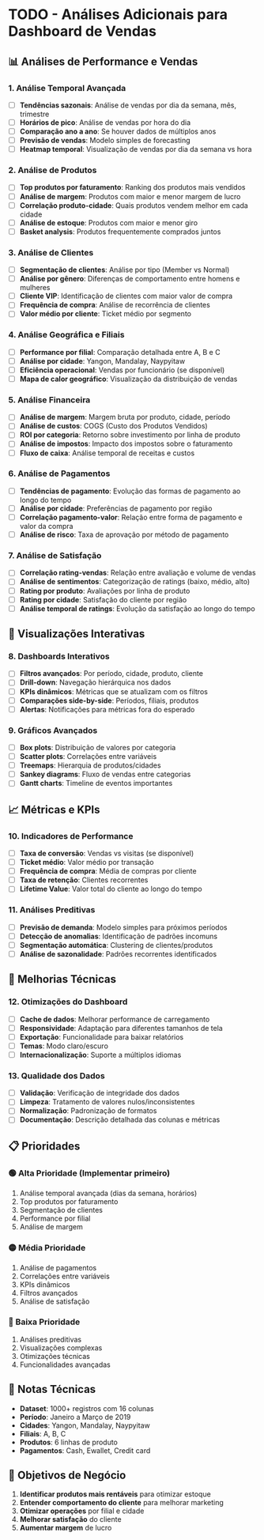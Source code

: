 # TODO - Análises Adicionais para Dashboard de Vendas

## 📊 Análises de Performance e Vendas

### 1. Análise Temporal Avançada

-   [ ] **Tendências sazonais**: Análise de vendas por dia da semana, mês, trimestre
-   [ ] **Horários de pico**: Análise de vendas por hora do dia
-   [ ] **Comparação ano a ano**: Se houver dados de múltiplos anos
-   [ ] **Previsão de vendas**: Modelo simples de forecasting
-   [ ] **Heatmap temporal**: Visualização de vendas por dia da semana vs hora

### 2. Análise de Produtos

-   [ ] **Top produtos por faturamento**: Ranking dos produtos mais vendidos
-   [ ] **Análise de margem**: Produtos com maior e menor margem de lucro
-   [ ] **Correlação produto-cidade**: Quais produtos vendem melhor em cada cidade
-   [ ] **Análise de estoque**: Produtos com maior e menor giro
-   [ ] **Basket analysis**: Produtos frequentemente comprados juntos

### 3. Análise de Clientes

-   [ ] **Segmentação de clientes**: Análise por tipo (Member vs Normal)
-   [ ] **Análise por gênero**: Diferenças de comportamento entre homens e mulheres
-   [ ] **Cliente VIP**: Identificação de clientes com maior valor de compra
-   [ ] **Frequência de compra**: Análise de recorrência de clientes
-   [ ] **Valor médio por cliente**: Ticket médio por segmento

### 4. Análise Geográfica e Filiais

-   [ ] **Performance por filial**: Comparação detalhada entre A, B e C
-   [ ] **Análise por cidade**: Yangon, Mandalay, Naypyitaw
-   [ ] **Eficiência operacional**: Vendas por funcionário (se disponível)
-   [ ] **Mapa de calor geográfico**: Visualização da distribuição de vendas

### 5. Análise Financeira

-   [ ] **Análise de margem**: Margem bruta por produto, cidade, período
-   [ ] **Análise de custos**: COGS (Custo dos Produtos Vendidos)
-   [ ] **ROI por categoria**: Retorno sobre investimento por linha de produto
-   [ ] **Análise de impostos**: Impacto dos impostos sobre o faturamento
-   [ ] **Fluxo de caixa**: Análise temporal de receitas e custos

### 6. Análise de Pagamentos

-   [ ] **Tendências de pagamento**: Evolução das formas de pagamento ao longo do tempo
-   [ ] **Análise por cidade**: Preferências de pagamento por região
-   [ ] **Correlação pagamento-valor**: Relação entre forma de pagamento e valor da compra
-   [ ] **Análise de risco**: Taxa de aprovação por método de pagamento

### 7. Análise de Satisfação

-   [ ] **Correlação rating-vendas**: Relação entre avaliação e volume de vendas
-   [ ] **Análise de sentimentos**: Categorização de ratings (baixo, médio, alto)
-   [ ] **Rating por produto**: Avaliações por linha de produto
-   [ ] **Rating por cidade**: Satisfação do cliente por região
-   [ ] **Análise temporal de ratings**: Evolução da satisfação ao longo do tempo

## 🎯 Visualizações Interativas

### 8. Dashboards Interativos

-   [ ] **Filtros avançados**: Por período, cidade, produto, cliente
-   [ ] **Drill-down**: Navegação hierárquica nos dados
-   [ ] **KPIs dinâmicos**: Métricas que se atualizam com os filtros
-   [ ] **Comparações side-by-side**: Períodos, filiais, produtos
-   [ ] **Alertas**: Notificações para métricas fora do esperado

### 9. Gráficos Avançados

-   [ ] **Box plots**: Distribuição de valores por categoria
-   [ ] **Scatter plots**: Correlações entre variáveis
-   [ ] **Treemaps**: Hierarquia de produtos/cidades
-   [ ] **Sankey diagrams**: Fluxo de vendas entre categorias
-   [ ] **Gantt charts**: Timeline de eventos importantes

## 📈 Métricas e KPIs

### 10. Indicadores de Performance

-   [ ] **Taxa de conversão**: Vendas vs visitas (se disponível)
-   [ ] **Ticket médio**: Valor médio por transação
-   [ ] **Frequência de compra**: Média de compras por cliente
-   [ ] **Taxa de retenção**: Clientes recorrentes
-   [ ] **Lifetime Value**: Valor total do cliente ao longo do tempo

### 11. Análises Preditivas

-   [ ] **Previsão de demanda**: Modelo simples para próximos períodos
-   [ ] **Detecção de anomalias**: Identificação de padrões incomuns
-   [ ] **Segmentação automática**: Clustering de clientes/produtos
-   [ ] **Análise de sazonalidade**: Padrões recorrentes identificados

## 🔧 Melhorias Técnicas

### 12. Otimizações do Dashboard

-   [ ] **Cache de dados**: Melhorar performance de carregamento
-   [ ] **Responsividade**: Adaptação para diferentes tamanhos de tela
-   [ ] **Exportação**: Funcionalidade para baixar relatórios
-   [ ] **Temas**: Modo claro/escuro
-   [ ] **Internacionalização**: Suporte a múltiplos idiomas

### 13. Qualidade dos Dados

-   [ ] **Validação**: Verificação de integridade dos dados
-   [ ] **Limpeza**: Tratamento de valores nulos/inconsistentes
-   [ ] **Normalização**: Padronização de formatos
-   [ ] **Documentação**: Descrição detalhada das colunas e métricas

## 📋 Prioridades

### 🟢 Alta Prioridade (Implementar primeiro)

1. Análise temporal avançada (dias da semana, horários)
2. Top produtos por faturamento
3. Segmentação de clientes
4. Performance por filial
5. Análise de margem

### 🟡 Média Prioridade

1. Análise de pagamentos
2. Correlações entre variáveis
3. KPIs dinâmicos
4. Filtros avançados
5. Análise de satisfação

### 🔴 Baixa Prioridade

1. Análises preditivas
2. Visualizações complexas
3. Otimizações técnicas
4. Funcionalidades avançadas

## 📝 Notas Técnicas

-   **Dataset**: 1000+ registros com 16 colunas
-   **Período**: Janeiro a Março de 2019
-   **Cidades**: Yangon, Mandalay, Naypyitaw
-   **Filiais**: A, B, C
-   **Produtos**: 6 linhas de produto
-   **Pagamentos**: Cash, Ewallet, Credit card

## 🎯 Objetivos de Negócio

1. **Identificar produtos mais rentáveis** para otimizar estoque
2. **Entender comportamento do cliente** para melhorar marketing
3. **Otimizar operações** por filial e cidade
4. **Melhorar satisfação** do cliente
5. **Aumentar margem** de lucro
